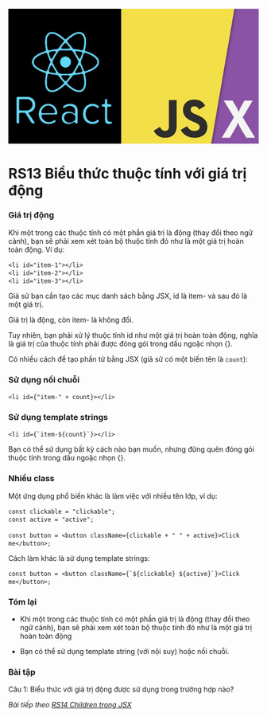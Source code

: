 ![Create-HTML-1](images/jsx.jpg) 

# RS13 Biểu thức thuộc tính với giá trị động

### Giá trị động

Khi một trong các thuộc tính có một phần giá trị là động (thay đổi theo ngữ cảnh), bạn sẽ phải xem xét toàn bộ thuộc tính đó như là một giá trị hoàn toàn động. Ví dụ:

```
<li id="item-1"></li>
<li id="item-2"></li>
<li id="item-3"></li>
```

Giả sử bạn cần tạo các mục danh sách bằng JSX, id là item- và sau đó là một giá trị.

Giá trị là động, còn item- là không đổi.

Tuy nhiên, bạn phải xử lý thuộc tính id như một giá trị hoàn toàn động, nghĩa là giá trị của thuộc tính phải được đóng gói trong dấu ngoặc nhọn {}.

Có nhiều cách để tạo phần tử bằng JSX (giả sử có một biến tên là `count`):

### Sử dụng nối chuỗi

```
<li id={"item-" + count}></li>
```

### Sử dụng template strings

```
<li id={`item-${count}`}></li>
```

Bạn có thể sử dụng bất kỳ cách nào bạn muốn, nhưng đừng quên đóng gói thuộc tính trong dấu ngoặc nhọn {}.

### Nhiều class

Một ứng dụng phổ biến khác là làm việc với nhiều tên lớp, ví dụ:

```
const clickable = "clickable";
const active = "active";

const button = <button className={clickable + " " + active}>Click me</button>;
```

Cách làm khác là sử dụng template strings:

```
const button = <button className={`${clickable} ${active}`}>Click me</button>;
```

### Tóm lại

- Khi một trong các thuộc tính có một phần giá trị là động (thay đổi theo ngữ cảnh), bạn sẽ phải xem xét toàn bộ thuộc tính đó như là một giá trị hoàn toàn động

- Bạn có thể sử dụng template string (với nội suy) hoặc nối chuỗi.

### Bài tập

Câu 1: Biểu thức với giá trị động được sử dụng trong trường hợp nào?

*Bài tiếp theo [RS14 Children trong JSX](/lesson/session/session_014_jsx_elements.md)*
